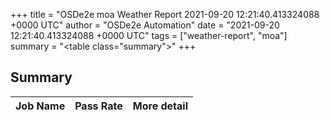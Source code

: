 +++
title = "OSDe2e moa Weather Report 2021-09-20 12:21:40.413324088 +0000 UTC"
author = "OSDe2e Automation"
date = "2021-09-20 12:21:40.413324088 +0000 UTC"
tags = ["weather-report", "moa"]
summary = "<table class=\"summary\"></table>"
+++
## Summary

| Job Name | Pass Rate | More detail |
|----------|-----------|-------------|




